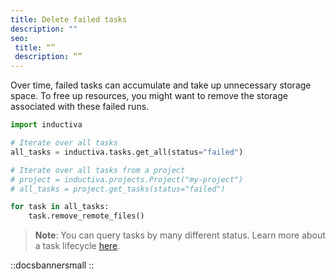 ```yaml
---
title: Delete failed tasks
description: ""
seo:
 title: “”
 description: “”
---
```


Over time, failed tasks can accumulate and take up unnecessary storage space. To
free up resources, you might want to remove the storage associated with these
failed runs.

```python
import inductiva

# Iterate over all tasks
all_tasks = inductiva.tasks.get_all(status="failed")

# Iterate over all tasks from a project
# project = inductiva.projects.Project("my-project")
# all_tasks = project.get_tasks(status="failed")

for task in all_tasks:
    task.remove_remote_files()
```
> **Note**: You can query tasks by many different status. Learn more about a task lifecycle [here](https://inductiva.ai/guides/how-it-works/tasks/tasks-lifecycle).

::docsbannersmall
::
